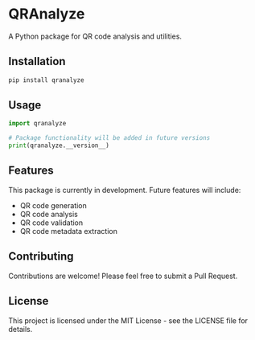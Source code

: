 # QRAnalyze

A Python package for QR code analysis and utilities.

## Installation

```bash
pip install qranalyze
```

## Usage

```python
import qranalyze

# Package functionality will be added in future versions
print(qranalyze.__version__)
```

## Features

This package is currently in development. Future features will include:

- QR code generation
- QR code analysis
- QR code validation
- QR code metadata extraction

## Contributing

Contributions are welcome! Please feel free to submit a Pull Request.

## License

This project is licensed under the MIT License - see the LICENSE file for details. 